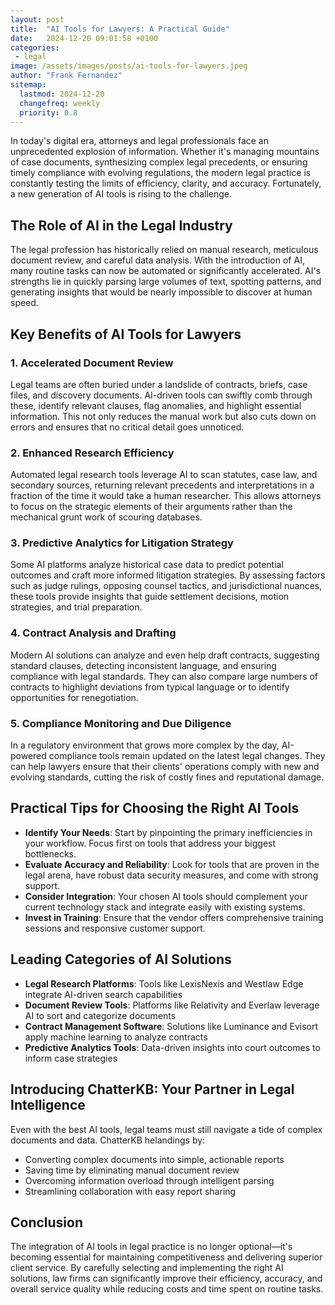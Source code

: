 ```yaml
---
layout: post
title:  "AI Tools for Lawyers: A Practical Guide"
date:   2024-12-20 09:01:58 +0100
categories: 
 - legal
image: /assets/images/posts/ai-tools-for-lawyers.jpeg 
author: "Frank Fernandez"
sitemap:
  lastmod: 2024-12-20
  changefreq: weekly
  priority: 0.8
---
```

In today's digital era, attorneys and legal professionals face an unprecedented explosion of information. Whether it's managing mountains of case documents, synthesizing complex legal precedents, or ensuring timely compliance with evolving regulations, the modern legal practice is constantly testing the limits of efficiency, clarity, and accuracy. Fortunately, a new generation of AI tools is rising to the challenge.

## The Role of AI in the Legal Industry

The legal profession has historically relied on manual research, meticulous document review, and careful data analysis. With the introduction of AI, many routine tasks can now be automated or significantly accelerated. AI's strengths lie in quickly parsing large volumes of text, spotting patterns, and generating insights that would be nearly impossible to discover at human speed.

## Key Benefits of AI Tools for Lawyers

### 1. Accelerated Document Review
Legal teams are often buried under a landslide of contracts, briefs, case files, and discovery documents. AI-driven tools can swiftly comb through these, identify relevant clauses, flag anomalies, and highlight essential information. This not only reduces the manual work but also cuts down on errors and ensures that no critical detail goes unnoticed.

### 2. Enhanced Research Efficiency
Automated legal research tools leverage AI to scan statutes, case law, and secondary sources, returning relevant precedents and interpretations in a fraction of the time it would take a human researcher. This allows attorneys to focus on the strategic elements of their arguments rather than the mechanical grunt work of scouring databases.

### 3. Predictive Analytics for Litigation Strategy
Some AI platforms analyze historical case data to predict potential outcomes and craft more informed litigation strategies. By assessing factors such as judge rulings, opposing counsel tactics, and jurisdictional nuances, these tools provide insights that guide settlement decisions, motion strategies, and trial preparation.

### 4. Contract Analysis and Drafting
Modern AI solutions can analyze and even help draft contracts, suggesting standard clauses, detecting inconsistent language, and ensuring compliance with legal standards. They can also compare large numbers of contracts to highlight deviations from typical language or to identify opportunities for renegotiation.

### 5. Compliance Monitoring and Due Diligence
In a regulatory environment that grows more complex by the day, AI-powered compliance tools remain updated on the latest legal changes. They can help lawyers ensure that their clients' operations comply with new and evolving standards, cutting the risk of costly fines and reputational damage.

## Practical Tips for Choosing the Right AI Tools

- **Identify Your Needs**: Start by pinpointing the primary inefficiencies in your workflow. Focus first on tools that address your biggest bottlenecks.
- **Evaluate Accuracy and Reliability**: Look for tools that are proven in the legal arena, have robust data security measures, and come with strong support.
- **Consider Integration**: Your chosen AI tools should complement your current technology stack and integrate easily with existing systems.
- **Invest in Training**: Ensure that the vendor offers comprehensive training sessions and responsive customer support.

## Leading Categories of AI Solutions

- **Legal Research Platforms**: Tools like LexisNexis and Westlaw Edge integrate AI-driven search capabilities
- **Document Review Tools**: Platforms like Relativity and Everlaw leverage AI to sort and categorize documents
- **Contract Management Software**: Solutions like Luminance and Evisort apply machine learning to analyze contracts
- **Predictive Analytics Tools**: Data-driven insights into court outcomes to inform case strategies

## Introducing ChatterKB: Your Partner in Legal Intelligence

Even with the best AI tools, legal teams must still navigate a tide of complex documents and data. ChatterKB helandings by:

- Converting complex documents into simple, actionable reports
- Saving time by eliminating manual document review
- Overcoming information overload through intelligent parsing
- Streamlining collaboration with easy report sharing

## Conclusion

The integration of AI tools in legal practice is no longer optional—it's becoming essential for maintaining competitiveness and delivering superior client service. By carefully selecting and implementing the right AI solutions, law firms can significantly improve their efficiency, accuracy, and overall service quality while reducing costs and time spent on routine tasks. 